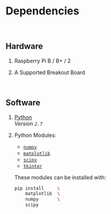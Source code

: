 
# Dependencies

<br>

## Hardware

1. Raspberry Pi B / B+ / 2

2. A Supported Breakout Board

<br>

## Software

1. [Python] <br>
    *Version `2.7`*
    
2. Python Modules:
    - [`numpy`][Pip Numpy]
    - [`matplotlib`][Pip Matplot]
    - [`scipy`][Pip Scipy]
    - [`tkinter`][Tkinter]
    
    These modules can be installed with:
    
    ```sh
    pip install     \
        matplotlib  \
        numpy       \
        scipy
    ```

<!----------------------------------------------------------------------------->

[Python]: https://www.python.org/

[Pip Numpy]: https://pypi.org/project/numpy/
[Pip Matplot]: https://pypi.org/project/matplotlib/
[Pip Scipy]: https://pypi.org/project/scipy/

[Tkinter]: https://docs.python.org/3/library/tkinter.html#module-tkinter

